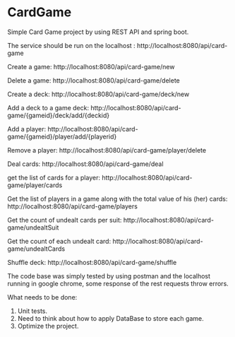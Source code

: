 # CardGame

Simple Card Game project by using REST API and spring boot. 


The service should be run on the localhost : http://localhost:8080/api/card-game 

Create a game: 
http://localhost:8080/api/card-game/new

Delete a game: 
http://localhost:8080/api/card-game/delete

Create a deck: 
http://localhost:8080/api/card-game/deck/new

Add a deck to a game deck: 
http://localhost:8080/api/card-game/{gameid}/deck/add/{deckid}

Add a player: 
http://localhost:8080/api/card-game/{gameid}/player/add/{playerid}

Remove a player: 
http://localhost:8080/api/card-game/player/delete

Deal cards: 
http://localhost:8080/api/card-game/deal

get the list of cards for a player: 
http://localhost:8080/api/card-game/player/cards

Get the list of players in a game along with the total value of his (her) cards: 
http://localhost:8080/api/card-game/players

Get the count of undealt cards per suit: 
http://localhost:8080/api/card-game/undealtSuit

Get the count of each undealt card:
http://localhost:8080/api/card-game/undealtCards

Shuffle deck:
http://localhost:8080/api/card-game/shuffle


The code base was simply tested by using postman and the localhost running in google chrome, some response of the rest requests throw errors. 

What needs to be done: 
1. Unit tests. 
2. Need to think about how to apply DataBase to store each game.
3. Optimize the project. 

